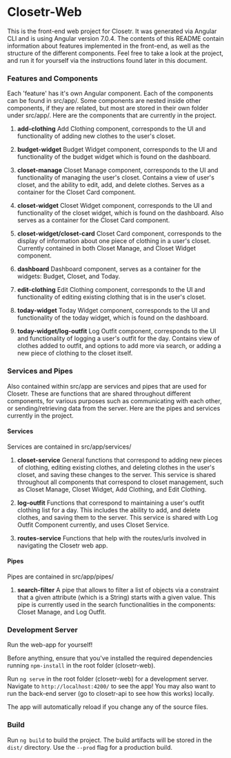 # Closetr-Web

This is the front-end web project for Closetr. It was generated via Angular CLI and
is using Angular version 7.0.4. The contents of this README contain information about
features implemented in the front-end, as well as the structure of the different
components. Feel free to take a look at the project, and run it for yourself via
the instructions found later in this document.

### Features and Components

Each 'feature' has it's own Angular component. Each of the components can be found
in src/app/. Some components are nested inside other components, if they are related,
but most are stored in their own folder under src/app/. Here are the components that
are currently in the project.

1. **add-clothing**
Add Clothing component, corresponds to the UI and functionality of adding new
clothes to the user's closet.

2. **budget-widget**
Budget Widget component, corresponds to the UI and functionality of the budget
widget which is found on the dashboard.

3. **closet-manage**
Closet Manage component, corresponds to the UI and functionality of managing the
user's closet. Contains a view of user's closet, and the ability to edit, add, and
delete clothes. Serves as a container for the Closet Card component.

4. **closet-widget**
Closet Widget component, corresponds to the UI and functionality of the closet
widget, which is found on the dashboard. Also serves as a container for the Closet
Card component.

5. **closet-widget/closet-card**
Closet Card component, corresponds to the display of information about one piece
of clothing in a user's closet. Currently contained in both Closet Manage, and
Closet Widget component.

6. **dashboard**
Dashboard component, serves as a container for the widgets: Budget, Closet, and
Today.

7. **edit-clothing**
Edit Clothing component, corresponds to the UI and functionality of editing existing
clothing that is in the user's closet.

8. **today-widget**
Today Widget component, corresponds to the UI and functionality of the today widget,
which is found on the dashboard.

9. **today-widget/log-outfit**
Log Outfit component, corresponds to the UI and functionality of logging a user's
outfit for the day. Contains view of clothes added to outfit, and options to add
more via search, or adding a new piece of clothing to the closet itself.

### Services and Pipes

Also contained within src/app are services and pipes that are used for Closetr.
These are functions that are shared throughout different components, for various
purposes such as communicating with each other, or sending/retrieving data from
the server. Here are the pipes and services currently in the project.

#### Services
Services are contained in src/app/services/

1. **closet-service**
General functions that correspond to adding new pieces of clothing, editing
existing clothes, and deleting clothes in the user's closet, and saving these
changes to the server. This service is shared throughout all components that
correspond to closet management, such as Closet Manage, Closet Widget, Add
Clothing, and Edit Clothing.

2. **log-outfit**
Functions that correspond to maintaining a user's outfit clothing list for a
day. This includes the ability to add, and delete clothes, and saving them to
the server. This service is shared with Log Outfit Component currently, and
uses Closet Service.

3. **routes-service**
Functions that help with the routes/urls involved in navigating the Closetr
web app.

#### Pipes
Pipes are contained in src/app/pipes/

1. **search-filter**
A pipe that allows to filter a list of objects via a constraint that a given
attribute (which is a String) starts with a given value. This pipe is currently
used in the search functionalities in the components: Closet Manage, and Log
Outfit.

### Development Server

Run the web-app for yourself!

Before anything, ensure that you've installed the required dependencies running
`npm-install` in the root folder (closetr-web).

Run `ng serve` in the root folder (closetr-web) for a development server.
Navigate to `http://localhost:4200/` to see the app! You may also want to run the
back-end server (go to closetr-api to see how this works) locally. 

The app will automatically reload if you change any of the source files.

### Build

Run `ng build` to build the project. The build artifacts will be stored in
the `dist/` directory. Use the `--prod` flag for a production build.
